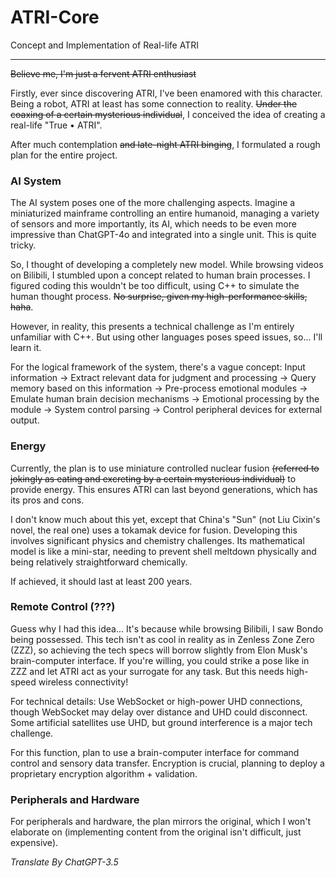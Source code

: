 # ATRI-Core
Concept and Implementation of Real-life ATRI

-------------

~~Believe me, I'm just a fervent ATRI enthusiast~~

Firstly, ever since discovering ATRI, I've been enamored with this character. Being a robot, ATRI at least has some connection to reality. ~~Under the coaxing of a certain mysterious individual~~, I conceived the idea of creating a real-life "True • ATRI".

After much contemplation ~~and late-night ATRI binging~~, I formulated a rough plan for the entire project.

### AI System
The AI system poses one of the more challenging aspects. Imagine a miniaturized mainframe controlling an entire humanoid, managing a variety of sensors and more importantly, its AI, which needs to be even more impressive than ChatGPT-4o and integrated into a single unit. This is quite tricky.

So, I thought of developing a completely new model. While browsing videos on Bilibili, I stumbled upon a concept related to human brain processes. I figured coding this wouldn't be too difficult, using C++ to simulate the human thought process. ~~No surprise, given my high-performance skills, haha~~.

However, in reality, this presents a technical challenge as I'm entirely unfamiliar with C++. But using other languages poses speed issues, so... I'll learn it.

For the logical framework of the system, there's a vague concept: Input information → Extract relevant data for judgment and processing → Query memory based on this information → Pre-process emotional modules → Emulate human brain decision mechanisms → Emotional processing by the module → System control parsing → Control peripheral devices for external output.

### Energy
Currently, the plan is to use miniature controlled nuclear fusion ~~(referred to jokingly as eating and excreting by a certain mysterious individual)~~ to provide energy. This ensures ATRI can last beyond generations, which has its pros and cons.

I don't know much about this yet, except that China's "Sun" (not Liu Cixin's novel, the real one) uses a tokamak device for fusion. Developing this involves significant physics and chemistry challenges. Its mathematical model is like a mini-star, needing to prevent shell meltdown physically and being relatively straightforward chemically.

If achieved, it should last at least 200 years.

### Remote Control (???)
Guess why I had this idea... It's because while browsing Bilibili, I saw Bondo being possessed. This tech isn't as cool in reality as in Zenless Zone Zero (ZZZ), so achieving the tech specs will borrow slightly from Elon Musk's brain-computer interface. If you're willing, you could strike a pose like in ZZZ and let ATRI act as your surrogate for any task. But this needs high-speed wireless connectivity!

For technical details: Use WebSocket or high-power UHD connections, though WebSocket may delay over distance and UHD could disconnect. Some artificial satellites use UHD, but ground interference is a major tech challenge.

For this function, plan to use a brain-computer interface for command control and sensory data transfer. Encryption is crucial, planning to deploy a proprietary encryption algorithm + validation.

### Peripherals and Hardware
For peripherals and hardware, the plan mirrors the original, which I won't elaborate on (implementing content from the original isn't difficult, just expensive).

*Translate By ChatGPT-3.5*
